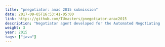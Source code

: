 ```yaml
---
title: "pnegotiator: anac 2015 submission"
date: 2017-09-05T16:53:41-05:00
link: https://github.com/TUmasters/pnegotiator-anac2015
description: "Negotiator agent developed for the Automated Negotiating Agents Competition (ANAC) in 2015."
weight: 3
year: 2015
tags: ["java"]
---
```

